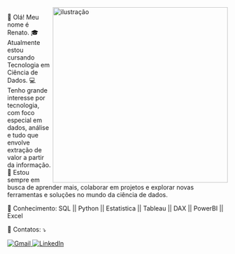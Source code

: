 
<img src="https://ibb.co/gFHZLS21" alt="ilustração" min-width="400px" max-width="400px" width="400px" align="right">

<p align="left"> 
👋 Olá! Meu nome é Renato.
🎓 Atualmente estou cursando Tecnologia em Ciência de Dados.
💻 Tenho grande interesse por tecnologia, com foco especial em dados, análise e tudo que envolve extração de valor a partir da informação.
🚀 Estou sempre em busca de aprender mais, colaborar em projetos e explorar novas ferramentas e soluções no mundo da ciência de dados.
  
</p>

<p align="left">
  💼 Conhecimento:  SQL || Python || Estatistica || Tableau || DAX || PowerBI || Excel
</p>

<p align="left">
  💌 Contatos: ⤵️
</p>

<p align="left">
  <a href="mailto:sc.renatosantos@gmail.com" title="Gmail">
    <img src="https://img.shields.io/badge/-Gmail-FF0000?style=flat-square&labelColor=FF0000&logo=gmail&logoColor=white" alt="Gmail"/>
  </a>
  <a href="https://www.linkedin.com/in/renato-santos-2a690430b" title="LinkedIn" target="_blank">
    <img src="https://img.shields.io/badge/-Linkedin-0e76a8?style=flat-square&logo=Linkedin&logoColor=white" alt="LinkedIn"/>
  </a>
</p>
